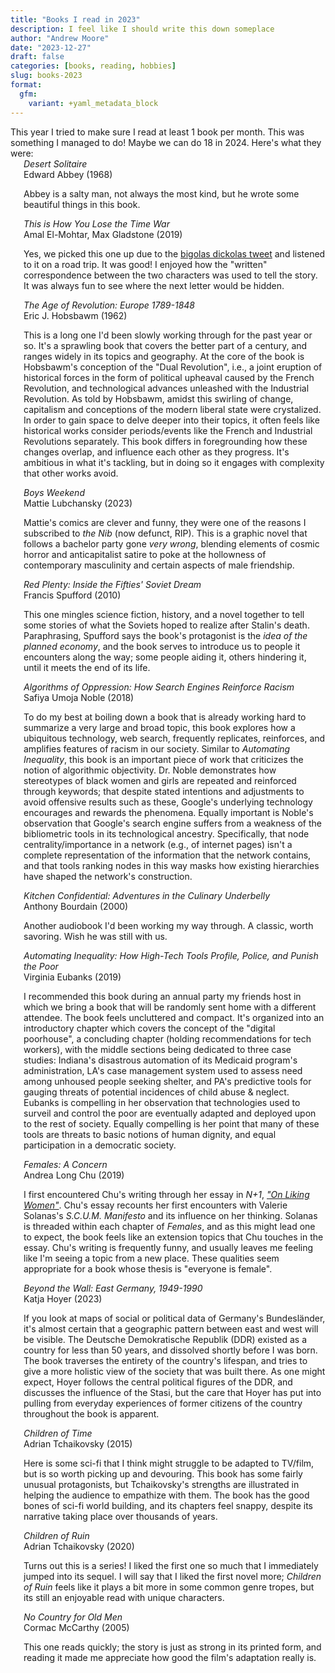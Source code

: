 ```yaml
---
title: "Books I read in 2023"
description: I feel like I should write this down someplace
author: "Andrew Moore"
date: "2023-12-27"
draft: false
categories: [books, reading, hobbies]
slug: books-2023
format:
  gfm:
    variant: +yaml_metadata_block
---
```


<style>
  h3 {
    color: white;
  }
</style>

<script>
  import OpenLibraryCover from "$lib/util/OpenLibraryCover.svelte";
</script>

<div class="block">
This year I tried to make sure I read at least 1 book per month. This was something I managed to do! Maybe we can do 18 in 2024. Here's what they were:
</div>

<div class="columns" id="desert-solitaire">
  <div class="column is-one-fifth">
    <OpenLibraryCover isbn={"0345326490"} />
  </div>
  <div class="column">
    <div class="title is-size-5">
      <em>Desert Solitaire</em>
    </div>
    <div class="subtitle is-size-5">
      Edward Abbey (1968)
    </div>
    <p>Abbey is a salty man, not always the most kind, but he wrote some beautiful things in this book.</p>
  </div>
</div>

<div class="columns" id="this-is-how-you-lose-the-time-war">
  <div class="column is-one-fifth">
    <OpenLibraryCover isbn={"9781534431003"} />
  </div>
  <div class="column">
    <div class="title is-size-5">
      <em>This is How You Lose the Time War</em>
    </div>
    <div class="subtitle is-size-5">
      Amal El-Mohtar, Max Gladstone (2019)
    </div>
    <p>Yes, we picked this one up due to the <a href="https://twitter.com/maskofbun/status/1655084850926473216">bigolas dickolas tweet</a> and listened to it on a road trip. It was good! I enjoyed how the "written" correspondence between the two characters was used to tell the story. It was always fun to see where the next letter would be hidden.</p>
  </div>
</div>

<div class="columns" id="the-age-of-revolution">
  <div class="column is-one-fifth">
    <OpenLibraryCover isbn={"9780349104843"} />
  </div>
  <div class="column">
    <div class="title is-size-5">
      <em>The Age of Revolution: Europe 1789-1848</em>
    </div>
    <div class="subtitle is-size-5">
      Eric J. Hobsbawm (1962)
    </div>
    <p>This is a long one I'd been slowly working through for the past year or so. It's a sprawling book that covers the better part of a century, and ranges widely in its topics and geography. At the core of the book is Hobsbawm's conception of the "Dual Revolution", i.e., a joint eruption of historical forces in the form of political upheaval caused by the French Revolution, and technological advances unleashed with the Industrial Revolution. As told by Hobsbawm, amidst this swirling of change, capitalism and conceptions of the modern liberal state were crystalized. In order to gain space to delve deeper into their topics, it often feels like historical works consider periods/events like the French and Industrial Revolutions separately. This book differs in foregrounding how these changes overlap, and influence each other as they progress. It's ambitious in what it's tackling, but in doing so it engages with complexity that other works avoid.</p>
  </div>
</div>

<div class="columns" id="boys-weekend">
  <div class="column is-one-fifth">
    <OpenLibraryCover isbn={"9780593316719"} />
  </div>
  <div class="column">
    <div class="title is-size-5">
      <em>Boys Weekend</em>
    </div>
    <div class="subtitle is-size-5">
      Mattie Lubchansky (2023)
    </div>
    <p>Mattie's comics are clever and funny, they were one of the reasons I subscribed to <em>the Nib</em> (now defunct, RIP). This is a graphic novel that follows a bachelor party gone <em>very wrong</em>, blending elements of cosmic horror and anticapitalist satire to poke at the hollowness of contemporary masculinity and certain aspects of male friendship.</p>
  </div>
</div>

<div class="columns" id="red-plenty-inside-the-fifties-soviet-dream">
  <div class="column is-one-fifth">
    <OpenLibraryCover isbn={"9781555976040"} />
  </div>
  <div class="column">
    <div class="title is-size-5">
      <em>Red Plenty: Inside the Fifties' Soviet Dream</em>
    </div>
    <div class="subtitle is-size-5">
      Francis Spufford (2010)
    </div>
    <p>This one mingles science fiction, history, and a novel together to tell some stories of what the Soviets hoped to realize after Stalin's death. Paraphrasing, Spufford says the book's protagonist is the <em>idea of the planned economy</em>, and the book serves to introduce us to people it encounters along the way; some people aiding it, others hindering it, until it meets the end of its life.</p>
  </div>
</div>

<div class="columns" id="algorithms-of-oppression-how-search-engines-reinforce-racism">
  <div class="column is-one-fifth">
    <OpenLibraryCover isbn={"9781479849949"} />
  </div>
  <div class="column">
    <div class="title is-size-5">
      <em>Algorithms of Oppression: How Search Engines Reinforce Racism</em>
    </div>
    <div class="subtitle is-size-5">
      Safiya Umoja Noble (2018)
    </div>
    <p>To do my best at boiling down a book that is already working hard to summarize a very large and broad topic, this book explores how a ubiquitous technology, web search, frequently replicates, reinforces, and amplifies features of racism in our society. Similar to <em>Automating Inequality</em>, this book is an important piece of work that criticizes the notion of algorithmic objectivity. Dr. Noble demonstrates how stereotypes of black women and girls are repeated and reinforced through keywords; that despite stated intentions and adjustments to avoid offensive results such as these, Google's underlying technology encourages and rewards the phenomena. Equally important is Noble's observation that Google's search engine suffers from a weakness of the bibliometric tools in its technological ancestry. Specifically, that node centrality/importance in a network (e.g., of internet pages) isn't a complete representation of the information that the network contains, and that tools ranking nodes in this way masks how existing hierarchies have shaped the network's construction.</p>
  </div>
</div>

<div class="columns" id="kitchen-confidential">
  <div class="column is-one-fifth">
    <OpenLibraryCover isbn={"158234082X"} />
  </div>
  <div class="column">
    <div class="title is-size-5">
      <em>Kitchen Confidential: Adventures in the Culinary Underbelly</em>
    </div>
    <div class="subtitle is-size-5">
      Anthony Bourdain (2000)
    </div>
    <p>Another audiobook I'd been working my way through. A classic, worth savoring. Wish he was still with us.</p>
  </div>
</div>

<div class="columns" id="automating-inequality">
  <div class="column is-one-fifth">
    <OpenLibraryCover isbn={"9781250215789"} />
  </div>
  <div class="column">
    <div class="title is-size-5">
      <em>Automating Inequality: How High-Tech Tools Profile, Police, and Punish the Poor</em>
    </div>
    <div class="subtitle is-size-5">
      Virginia Eubanks (2019)
    </div>
    <p>I recommended this book during an annual party my friends host in which we bring a book that will be randomly sent home with a different attendee. The book feels uncluttered and compact. It's organized into an introductory chapter which covers the concept of the "digital poorhouse", a concluding chapter (holding recommendations for tech workers), with the middle sections being dedicated to three case studies: Indiana's disastrous automation of its Medicaid program's administration, LA's case management system used to assess need among unhoused people seeking shelter, and PA's predictive tools for gauging threats of potential incidences of child abuse & neglect. Eubanks is compelling in her observation that technologies used to surveil and control the poor are eventually adapted and deployed upon to the rest of society. Equally compelling is her point that many of these tools are threats to basic notions of human dignity, and equal participation in a democratic society.</p>
  </div>
</div>

<div class="columns" id="females">
  <div class="column is-one-fifth">
    <OpenLibraryCover isbn={"9781788737371"} />
  </div>
  <div class="column">
    <div class="title is-size-5">
      <em>Females: A Concern</em>
    </div>
    <div class="subtitle is-size-5">
      Andrea Long Chu (2019)
    </div>
    <p>I first encountered Chu's writing through her essay in <em>N+1</em>, <a href="https://www.nplusonemag.com/issue-30/essays/on-liking-women/"><em>"On Liking Women"</em></a>. Chu's essay recounts her first encounters with Valerie Solanas's <em>S.C.U.M. Manifesto</em> and its influence on her thinking. Solanas is threaded within each chapter of <em>Females</em>, and as this might lead one to expect, the book feels like an extension topics that Chu touches in the essay. Chu's writing is frequently funny, and usually leaves me feeling like I'm seeing a topic from a new place. These qualities seem appropriate for a book whose thesis is "everyone is female".</p>
  </div>
</div>

<div class="columns" id="beyond-the-wall-east-germany">
  <div class="column is-one-fifth">
    <OpenLibraryCover isbn={"9781541602571"} />
  </div>
  <div class="column">
    <div class="title is-size-5">
      <em>Beyond the Wall: East Germany, 1949-1990</em>
    </div>
    <div class="subtitle is-size-5">
      Katja Hoyer (2023)
    </div>
    <p>If you look at maps of social or political data of Germany's Bundesländer, it's almost certain that a geographic pattern between east and west will be visible. The Deutsche Demokratische Republik (DDR) existed as a country for less than 50 years, and dissolved shortly before I was born. The book traverses the entirety of the country's lifespan, and tries to give a more holistic view of the society that was built there. As one might expect, Hoyer follows the central political figures of the DDR, and discusses the influence of the Stasi, but the care that Hoyer has put into pulling from everyday experiences of former citizens of the country throughout the book is apparent. </p>
  </div>
</div>

<div class="columns" id="children-of-time">
  <div class="column is-one-fifth">
    <OpenLibraryCover isbn={"9780316452502"} />
  </div>
  <div class="column">
    <div class="title is-size-5">
      <em>Children of Time</em>
    </div>
    <div class="subtitle is-size-5">
      Adrian Tchaikovsky (2015)
    </div>
    <p>Here is some sci-fi that I think might struggle to be adapted to TV/film, but is so worth picking up and devouring. This book has some fairly unusual protagonists, but Tchaikovsky's strengths are illustrated in helping the audience to empathize with them. The book has the good bones of sci-fi world building, and its chapters feel snappy, despite its narrative taking place over thousands of years.</p>
  </div>
</div>

<div class="columns" id="children-of-ruin">
  <div class="column is-one-fifth">
    <OpenLibraryCover isbn={"9781509865857"} />
  </div>
  <div class="column">
    <div class="title is-size-5">
      <em>Children of Ruin</em>
    </div>
    <div class="subtitle is-size-5">
      Adrian Tchaikovsky (2020)
    </div>
    <p>Turns out this is a series! I liked the first one so much that I immediately jumped into its sequel. I will say that I liked the first novel more; <em>Children of Ruin</em> feels like it plays a bit more in some common genre tropes, but its still an enjoyable read with unique characters.</p>
  </div>
</div>

<div class="columns" id="no-country-for-old-men">
  <div class="column is-one-fifth">
    <OpenLibraryCover isbn={"9780330454537"} />
  </div>
  <div class="column">
    <div class="title is-size-5">
      <em>No Country for Old Men</em>
    </div>
    <div class="subtitle is-size-5">
      Cormac McCarthy (2005)
    </div>
    <p>This one reads quickly; the story is just as strong in its printed form, and reading it made me appreciate how good the film's adaptation really is.</p>
  </div>
</div>
